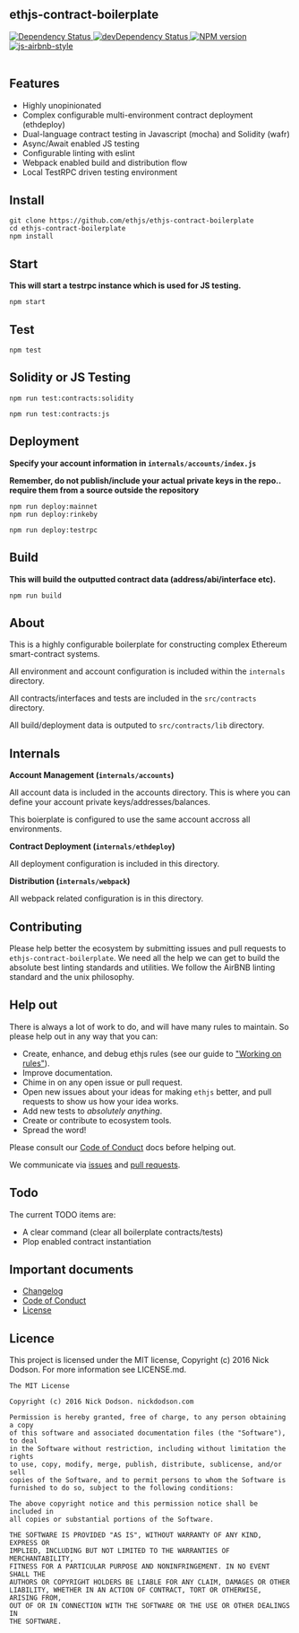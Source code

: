 ## ethjs-contract-boilerplate

<div>
  <!-- Dependency Status -->
  <a href="https://david-dm.org/ethjs/ethjs-contract-boilerplate">
    <img src="https://david-dm.org/ethjs/ethjs-contract-boilerplate.svg"
    alt="Dependency Status" />
  </a>

  <!-- devDependency Status -->
  <a href="https://david-dm.org/ethjs/ethjs-contract-boilerplate#info=devDependencies">
    <img src="https://david-dm.org/ethjs/ethjs-contract-boilerplate/dev-status.svg" alt="devDependency Status" />
  </a>

  <!-- NPM Version -->
  <a href="https://www.npmjs.org/package/ethjs-contract-boilerplate">
    <img src="http://img.shields.io/npm/v/ethjs-contract-boilerplate.svg"
    alt="NPM version" />
  </a>

  <!-- Javascript Style -->
  <a href="http://airbnb.io/javascript/">
    <img src="https://img.shields.io/badge/code%20style-airbnb-brightgreen.svg" alt="js-airbnb-style" />
  </a>
</div>

<br />

## Features
  - Highly unopinionated
  - Complex configurable multi-environment contract deployment (ethdeploy)
  - Dual-language contract testing in Javascript (mocha) and Solidity (wafr)
  - Async/Await enabled JS testing
  - Configurable linting with eslint
  - Webpack enabled build and distribution flow
  - Local TestRPC driven testing environment

## Install

```
git clone https://github.com/ethjs/ethjs-contract-boilerplate
cd ethjs-contract-boilerplate
npm install
```

## Start

**This will start a testrpc instance which is used for JS testing.**

```
npm start
```

## Test

```
npm test
```

## Solidity or JS Testing

```
npm run test:contracts:solidity

npm run test:contracts:js
```

## Deployment

**Specify your account information in `internals/accounts/index.js`**

**Remember, do not publish/include your actual private keys in the repo.. require them from a source outside the repository**

```
npm run deploy:mainnet
npm run deploy:rinkeby

npm run deploy:testrpc
```

## Build

**This will build the outputted contract data (address/abi/interface etc).**

```
npm run build
```

## About

This is a highly configurable boilerplate for constructing complex Ethereum smart-contract systems.

All environment and account configuration is included within the `internals` directory.

All contracts/interfaces and tests are included in the `src/contracts` directory.

All build/deployment data is outputed to `src/contracts/lib` directory.

## Internals

**Account Management (`internals/accounts`)**

All account data is included in the accounts directory. This is where you can define your account private keys/addresses/balances.

This boierplate is configured to use the same account accross all environments.

**Contract Deployment (`internals/ethdeploy`)**

All deployment configuration is included in this directory.

**Distribution (`internals/webpack`)**

All webpack related configuration is in this directory.

## Contributing

Please help better the ecosystem by submitting issues and pull requests to `ethjs-contract-boilerplate`. We need all the help we can get to build the absolute best linting standards and utilities. We follow the AirBNB linting standard and the unix philosophy.

## Help out

There is always a lot of work to do, and will have many rules to maintain. So please help out in any way that you can:

- Create, enhance, and debug ethjs rules (see our guide to ["Working on rules"](./.github/CONTRIBUTING.md)).
- Improve documentation.
- Chime in on any open issue or pull request.
- Open new issues about your ideas for making `ethjs` better, and pull requests to show us how your idea works.
- Add new tests to *absolutely anything*.
- Create or contribute to ecosystem tools.
- Spread the word!

Please consult our [Code of Conduct](CODE_OF_CONDUCT.md) docs before helping out.

We communicate via [issues](https://github.com/ethjs/ethjs-contract-boilerplate/issues) and [pull requests](https://github.com/ethjs/ethjs-contract-boilerplate/pulls).

## Todo

The current TODO items are:

 - A clear command (clear all boilerplate contracts/tests)
 - Plop enabled contract instantiation

## Important documents

- [Changelog](CHANGELOG.md)
- [Code of Conduct](CODE_OF_CONDUCT.md)
- [License](https://raw.githubusercontent.com/ethjs/ethjs-contract-boilerplate/master/LICENSE)

## Licence

This project is licensed under the MIT license, Copyright (c) 2016 Nick Dodson. For more information see LICENSE.md.

```
The MIT License

Copyright (c) 2016 Nick Dodson. nickdodson.com

Permission is hereby granted, free of charge, to any person obtaining a copy
of this software and associated documentation files (the "Software"), to deal
in the Software without restriction, including without limitation the rights
to use, copy, modify, merge, publish, distribute, sublicense, and/or sell
copies of the Software, and to permit persons to whom the Software is
furnished to do so, subject to the following conditions:

The above copyright notice and this permission notice shall be included in
all copies or substantial portions of the Software.

THE SOFTWARE IS PROVIDED "AS IS", WITHOUT WARRANTY OF ANY KIND, EXPRESS OR
IMPLIED, INCLUDING BUT NOT LIMITED TO THE WARRANTIES OF MERCHANTABILITY,
FITNESS FOR A PARTICULAR PURPOSE AND NONINFRINGEMENT. IN NO EVENT SHALL THE
AUTHORS OR COPYRIGHT HOLDERS BE LIABLE FOR ANY CLAIM, DAMAGES OR OTHER
LIABILITY, WHETHER IN AN ACTION OF CONTRACT, TORT OR OTHERWISE, ARISING FROM,
OUT OF OR IN CONNECTION WITH THE SOFTWARE OR THE USE OR OTHER DEALINGS IN
THE SOFTWARE.
```

